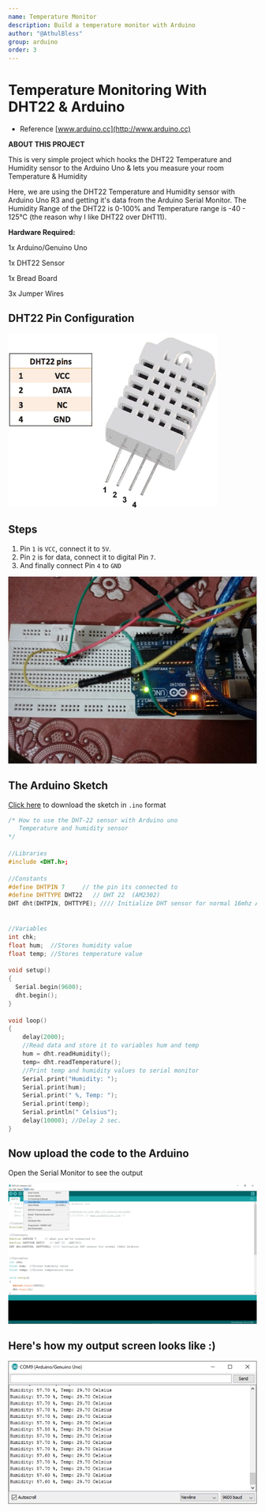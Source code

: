 ```yaml
---
name: Temperature Monitor
description: Build a temperature monitor with Arduino
author: "@AthulBless"
group: arduino
order: 3
---
```


# Temperature Monitoring With DHT22 & Arduino

- Reference [www.arduino.cc](http://www.arduino.cc)

**ABOUT THIS PROJECT**

This is very simple project which hooks the DHT22 Temperature and Humidity sensor to the Arduino Uno & lets you measure your room Temperature & Humidity

Here, we are using the DHT22 Temperature and Humidity sensor with Arduino Uno R3 and getting it's data from the Arduino Serial Monitor. The Humidity Range of the DHT22 is 0-100% and Temperature range is -40 - 125°C  (the reason why I like DHT22 over DHT11).

**Hardware Required:**

1x Arduino/Genuino Uno

1x DHT22 Sensor

1x Bread Board

3x Jumper Wires

## DHT22 Pin Configuration

![](images/DHT22-PinOut.jpg)

## Steps

1. Pin `1` is `VCC`, connect it to `5V`.
1. Pin `2` is for data, connect it to digital Pin `7`.
1. And finally connect Pin `4` to  `GND`

![](images/Arduino.jpg)

## The Arduino Sketch

[Click here](https://halckemy.s3.amazonaws.com/uploads/document/file/143452/DHT-22.ino) to download the sketch in `.ino` format

```C++
/* How to use the DHT-22 sensor with Arduino uno
   Temperature and humidity sensor
*/

//Libraries
#include <DHT.h>;

//Constants
#define DHTPIN 7     // the pin its connected to
#define DHTTYPE DHT22   // DHT 22  (AM2302)
DHT dht(DHTPIN, DHTTYPE); //// Initialize DHT sensor for normal 16mhz Arduino


//Variables
int chk;
float hum;  //Stores humidity value
float temp; //Stores temperature value

void setup()
{
  Serial.begin(9600);
  dht.begin();
}

void loop()
{
    delay(2000);
    //Read data and store it to variables hum and temp
    hum = dht.readHumidity();
    temp= dht.readTemperature();
    //Print temp and humidity values to serial monitor
    Serial.print("Humidity: ");
    Serial.print(hum);
    Serial.print(" %, Temp: ");
    Serial.print(temp);
    Serial.println(" Celsius");
    delay(10000); //Delay 2 sec.
}
```

## Now upload the code to the Arduino

Open the Serial Monitor to see the output

![](images/serial_monitor.png)

## Here's how my output screen looks like :)

![](images/DHT-22_Output.jpg)

